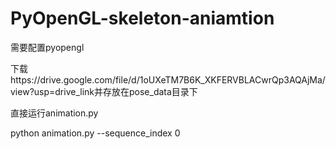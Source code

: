 # PyOpenGL-skeleton-aniamtion
需要配置pyopengl

下载https://drive.google.com/file/d/1oUXeTM7B6K_XKFERVBLACwrQp3AQAjMa/view?usp=drive_link并存放在pose_data目录下

直接运行animation.py

python animation.py --sequence_index 0
